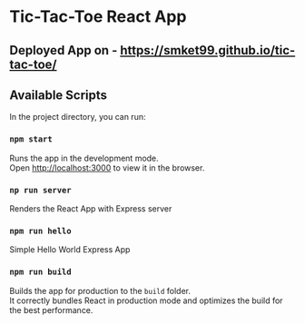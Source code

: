# Tic-Tac-Toe React App 
## Deployed App on - https://smket99.github.io/tic-tac-toe/

## Available Scripts

In the project directory, you can run:

### `npm start`

Runs the app in the development mode.<br />
Open [http://localhost:3000](http://localhost:3000) to view it in the browser.

### `np run server`
Renders the React App with Express server

### `npm run hello`
Simple Hello World Express App

### `npm run build`

Builds the app for production to the `build` folder.<br />
It correctly bundles React in production mode and optimizes the build for the best performance.

